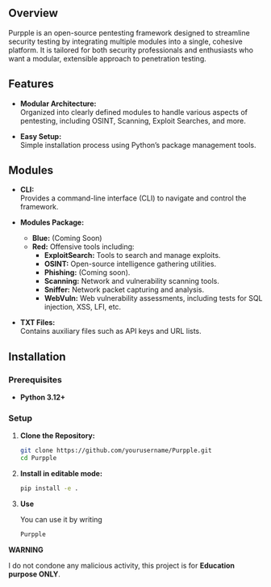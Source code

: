 
## Overview

Purpple is an open-source pentesting framework designed to streamline security testing by integrating multiple modules into a single, cohesive platform. It is tailored for both security professionals and enthusiasts who want a modular, extensible approach to penetration testing.

## Features

- **Modular Architecture:**  
  Organized into clearly defined modules to handle various aspects of pentesting, including OSINT, Scanning, Exploit Searches, and more.

- **Easy Setup:**  
  Simple installation process using Python’s package management tools.

## Modules

- **CLI:**  
  Provides a command-line interface (CLI) to navigate and control the framework.

- **Modules Package:**  
  - **Blue:** (Coming Soon)
  - **Red:** Offensive tools including:
    - **ExploitSearch:** Tools to search and manage exploits.
    - **OSINT:** Open-source intelligence gathering utilities.
    - **Phishing:** (Coming soon).
    - **Scanning:** Network and vulnerability scanning tools.
    - **Sniffer:** Network packet capturing and analysis.
    - **WebVuln:** Web vulnerability assessments, including tests for SQL injection, XSS, LFI, etc.

- **TXT Files:**  
  Contains auxiliary files such as API keys and URL lists.

## Installation

### Prerequisites

- **Python 3.12+**

### Setup

1. **Clone the Repository:**

   ```bash
   git clone https://github.com/yourusername/Purpple.git
   cd Purpple
   
2. **Install in editable mode:**

   ```bash
   pip install -e .
   
3. **Use**

   You can use it by writing
   ```bash
   Purpple
   
**WARNING**

I do not condone any malicious activity, this project is for **Education purpose ONLY**.
